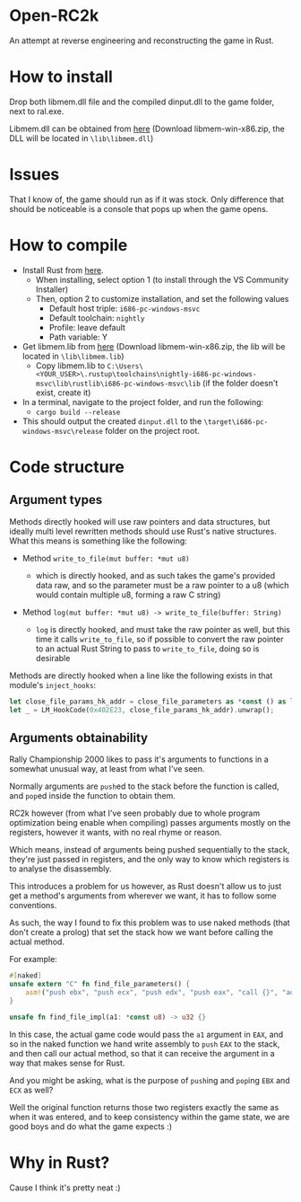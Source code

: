 # Open-RC2k
An attempt at reverse engineering and reconstructing the game in Rust.

# How to install
Drop both libmem.dll file and the compiled dinput.dll to the game folder, next to ral.exe.

Libmem.dll can be obtained from [here](https://github.com/rdbo/libmem/releases/tag/4.0.0) (Download libmem-win-x86.zip, the DLL will be located in `\lib\libmem.dll`)

# Issues
That I know of, the game should run as if it was stock. Only difference that should be noticeable is a console that pops up when the game opens.

# How to compile
- Install Rust from [here](https://www.rust-lang.org/tools/install).
  - When installing, select option 1 (to install through the VS Community Installer)
  - Then, option 2 to customize installation, and set the following values
    - Default host triple: `i686-pc-windows-msvc`
    - Default toolchain: `nightly`
    - Profile: leave default
    - Path variable: Y
- Get libmem.lib from [here](https://github.com/rdbo/libmem/releases/tag/4.0.0) (Download libmem-win-x86.zip, the lib will be located in `\lib\libmem.lib`)
  - Copy libmem.lib to `C:\Users\<YOUR_USER>\.rustup\toolchains\nightly-i686-pc-windows-msvc\lib\rustlib\i686-pc-windows-msvc\lib` (if the folder doesn't exist, create it)
- In a terminal, navigate to the project folder, and run the following:
  - `cargo build --release`
- This should output the created `dinput.dll` to the `\target\i686-pc-windows-msvc\release` folder on the project root.

# Code structure
## Argument types
Methods directly hooked will use raw pointers and data structures, but ideally multi level rewritten methods should use Rust's native structures.
What this means is something like the following:

- Method `write_to_file(mut buffer: *mut u8)`
  - which is directly hooked, and as such takes the game's provided data raw, and so the parameter must be a raw pointer to a u8 (which would contain multiple u8, forming a raw C string)

- Method `log(mut buffer: *mut u8) -> write_to_file(buffer: String)`
  - `log` is directly hooked, and must take the raw pointer as well, but this time it calls `write_to_file`, so if possible to convert the raw pointer to an actual Rust String to pass to `write_to_file`, doing so is desirable
 
Methods are directly hooked when a line like the following exists in that module's `inject_hooks`:
```rust
let close_file_params_hk_addr = close_file_parameters as *const () as lm_address_t;
let _ = LM_HookCode(0x402E23, close_file_params_hk_addr).unwrap();
```

## Arguments obtainability
Rally Championship 2000 likes to pass it's arguments to functions in a somewhat unusual way, at least from what I've seen.

Normally arguments are `push`ed to the stack before the function is called, and `pop`ed inside the function to obtain them.

RC2k however (from what I've seen probably due to whole program optimization being enable when compiling) passes arguments mostly on the registers, however it wants, with no real rhyme or reason.

Which means, instead of arguments being pushed sequentially to the stack, they're just passed in registers, and the only way to know which registers is to analyse the disassembly.

This introduces a problem for us however, as Rust doesn't allow us to just get a method's arguments from wherever we want, it has to follow some conventions.

As such, the way I found to fix this problem was to use naked methods (that don't create a prolog) that set the stack how we want before calling the actual method.

For example:
```rust
#[naked]
unsafe extern "C" fn find_file_parameters() {
    asm!("push ebx", "push ecx", "push edx", "push eax", "call {}", "add esp, 4", "pop edx", "pop ecx", "pop ebx", "ret", sym find_file_impl, options(noreturn));
}

unsafe fn find_file_impl(a1: *const u8) -> u32 {}
```

In this case, the actual game code would pass the `a1` argument in `EAX`, and so in the naked function we hand write assembly to `push` `EAX` to the stack, and then call our actual method, so that it can receive the argument in a way that makes sense for Rust.

And you might be asking, what is the purpose of `push`ing and `pop`ing `EBX` and `ECX` as well? 

Well the original function returns those two registers exactly the same as when it was entered, and to keep consistency within the game state, we are good boys and do what the game expects :)

# Why in Rust?
Cause I think it's pretty neat :)
